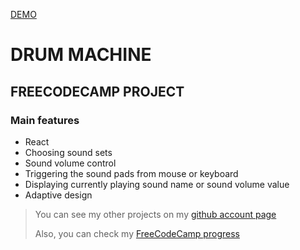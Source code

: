 [DEMO](https://bukulele.github.io/drum-machine/)

# DRUM MACHINE

## FREECODECAMP PROJECT

### Main features

- React
- Choosing sound sets
- Sound volume control
- Triggering the sound pads from mouse or keyboard
- Displaying currently playing sound name or sound volume value
- Adaptive design

> You can see my other projects on my [github account page](https://github.com/bukulele)
>
> Also, you can check my [FreeCodeCamp progress](https://www.freecodecamp.org/bukulele)
